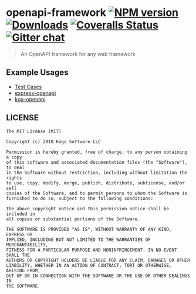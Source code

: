 # openapi-framework [![NPM version][npm-image]][npm-url] [![Downloads][downloads-image]][npm-url] [![Coveralls Status][coveralls-image]][coveralls-url] [![Gitter chat][gitter-image]][gitter-url]
> An OpenAPI framework for any web framework

## Example Usages

* [Test Cases](https://github.com/kogosoftwarellc/open-api/tree/master/packages/openapi-framework/test/sample-projects)
* [express-openapi](https://github.com/kogosoftwarellc/open-api/tree/master/packages/express-openapi)
* [koa-openapi](https://github.com/kogosoftwarellc/open-api/tree/master/packages/koa-openapi)

## LICENSE
``````
The MIT License (MIT)

Copyright (c) 2018 Kogo Software LLC

Permission is hereby granted, free of charge, to any person obtaining a copy
of this software and associated documentation files (the "Software"), to deal
in the Software without restriction, including without limitation the rights
to use, copy, modify, merge, publish, distribute, sublicense, and/or sell
copies of the Software, and to permit persons to whom the Software is
furnished to do so, subject to the following conditions:

The above copyright notice and this permission notice shall be included in
all copies or substantial portions of the Software.

THE SOFTWARE IS PROVIDED "AS IS", WITHOUT WARRANTY OF ANY KIND, EXPRESS OR
IMPLIED, INCLUDING BUT NOT LIMITED TO THE WARRANTIES OF MERCHANTABILITY,
FITNESS FOR A PARTICULAR PURPOSE AND NONINFRINGEMENT. IN NO EVENT SHALL THE
AUTHORS OR COPYRIGHT HOLDERS BE LIABLE FOR ANY CLAIM, DAMAGES OR OTHER
LIABILITY, WHETHER IN AN ACTION OF CONTRACT, TORT OR OTHERWISE, ARISING FROM,
OUT OF OR IN CONNECTION WITH THE SOFTWARE OR THE USE OR OTHER DEALINGS IN
THE SOFTWARE.
``````

[downloads-image]: http://img.shields.io/npm/dm/openapi-framework.svg
[npm-url]: https://npmjs.org/package/openapi-framework
[npm-image]: http://img.shields.io/npm/v/openapi-framework.svg

[coveralls-url]: https://coveralls.io/r/kogosoftwarellc/open-api
[coveralls-image]: https://coveralls.io/repos/github/kogosoftwarellc/open-api/badge.svg?branch=master

[gitter-url]: https://gitter.im/kogosoftwarellc/open-api
[gitter-image]: https://badges.gitter.im/kogosoftwarellc/open-api.png

